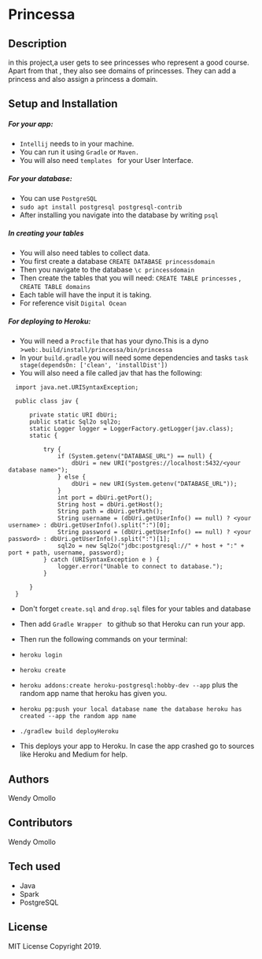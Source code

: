 # Princessa

## Description
in this project,a user gets to see princesses who represent a good course.
Apart from that , they also see domains of princesses.
They can add a princess and also assign a princess a domain.



## Setup and Installation
##### For your app:
* ``Intellij`` needs to in your machine.
* You can run it using ``Gradle`` or ``Maven.``
* You will also need ``templates `` for your User Interface.
##### For your database:
* You can use ``PostgreSQL``
* ``sudo apt install postgresql postgresql-contrib``
* After installing you navigate into the database by writing ``psql``
##### In creating your tables
* You will also need tables to collect data.
* You first create a database ``CREATE DATABASE princessdomain``
* Then you navigate to the database ``\c princessdomain``
* Then create the tables that you will need:
``CREATE TABLE princesses`` , ``CREATE TABLE domains`` 
* Each table will have the input it is taking.
* For reference visit ``Digital Ocean``

##### For deploying to Heroku:
* You will need a ``Procfile`` that has your dyno.This is a dyno >``web:.build/install/princessa/bin/princessa``
* In your ``build.gradle`` you will need some dependencies and tasks
``task stage(dependsOn: ['clean', 'installDist'])``
* You will also need a file called jav that has the following:

```import java.net.URI;
  import java.net.URISyntaxException;
  
  public class jav {
  
      private static URI dbUri;
      public static Sql2o sql2o;
      static Logger logger = LoggerFactory.getLogger(jav.class);
      static {
  
          try {
              if (System.getenv("DATABASE_URL") == null) {
                  dbUri = new URI("postgres://localhost:5432/<your database name>");
              } else {
                  dbUri = new URI(System.getenv("DATABASE_URL"));
              }
              int port = dbUri.getPort();
              String host = dbUri.getHost();
              String path = dbUri.getPath();
              String username = (dbUri.getUserInfo() == null) ? <your username> : dbUri.getUserInfo().split(":")[0];
              String password = (dbUri.getUserInfo() == null) ? <your password> : dbUri.getUserInfo().split(":")[1];
              sql2o = new Sql2o("jdbc:postgresql://" + host + ":" + port + path, username, password);
          } catch (URISyntaxException e ) {
              logger.error("Unable to connect to database.");
          }
  
      }
  }
```
* Don't forget ``create.sql`` and ``drop.sql`` files for your tables and database
* Then add ``Gradle Wrapper `` to github so that Heroku can run your app.
* Then run the following commands on your terminal:
* ``heroku login``
* ``heroku create``
* ``heroku addons:create heroku-postgresql:hobby-dev --app`` plus the random app name that heroku has given you.
* ``heroku pg:push your local database name the database heroku has created --app the random app name``
* ``./gradlew build deployHeroku``

* This deploys your app to Heroku.
In case the app crashed go to sources like Heroku and Medium for help.

## Authors
Wendy Omollo

## Contributors
Wendy Omollo

## Tech used
* Java
* Spark 
* PostgreSQL

## License
MIT License
Copyright 2019.